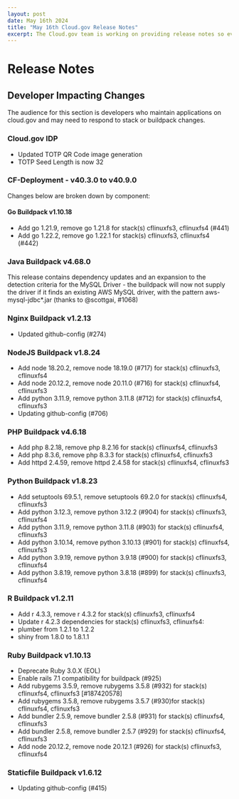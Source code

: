 ```yaml
---
layout: post
date: May 16th 2024
title: "May 16th Cloud.gov Release Notes"
excerpt: The Cloud.gov team is working on providing release notes so everyone can see new features and updates.
---
```


# Release Notes

## Developer Impacting Changes

The audience for this section is developers who maintain applications on cloud.gov and may need to respond to stack or buildpack changes.

###  Cloud.gov IDP
* Updated TOTP QR Code image generation
* TOTP Seed Length is now 32

### CF-Deployment - v40.3.0 to v40.9.0

Changes below are broken down by component:


#### Go Buildpack v1.10.18

* Add go 1.21.9, remove go 1.21.8 for stack(s) cflinuxfs3, cflinuxfs4 (#441)
* Add go 1.22.2, remove go 1.22.1 for stack(s) cflinuxfs3, cflinuxfs4 (#442)


### Java Buildpack v4.68.0

This release contains dependency updates and an expansion to the detection criteria for the MySQL Driver - the buildpack will now not supply the driver if it finds an existing AWS MySQL driver, with the pattern aws-mysql-jdbc*.jar (thanks to @scottgai, #1068)

### Nginx Buildpack v1.2.13

* Updated github-config (#274)

### NodeJS Buildpack v1.8.24

* Add node 18.20.2, remove node 18.19.0 (#717) for stack(s) cflinuxfs3, cflinuxfs4
* Add node 20.12.2, remove node 20.11.0 (#716) for stack(s) cflinuxfs4, cflinuxfs3
* Add python 3.11.9, remove python 3.11.8 (#712) for stack(s) cflinuxfs4, cflinuxfs3
* Updating github-config (#706)

### PHP Buildpack v4.6.18

* Add php 8.2.18, remove php 8.2.16 for stack(s) cflinuxfs4, cflinuxfs3
* Add php 8.3.6, remove php 8.3.3 for stack(s) cflinuxfs4, cflinuxfs3
* Add httpd 2.4.59, remove httpd 2.4.58 for stack(s) cflinuxfs4, cflinuxfs3

### Python Buildpack v1.8.23

* Add setuptools 69.5.1, remove setuptools 69.2.0 for stack(s) cflinuxfs4, cflinuxfs3
* Add python 3.12.3, remove python 3.12.2 (#904) for stack(s) cflinuxfs3, cflinuxfs4
* Add python 3.11.9, remove python 3.11.8 (#903) for stack(s) cflinuxfs4, cflinuxfs3
* Add python 3.10.14, remove python 3.10.13 (#901) for stack(s) cflinuxfs4, cflinuxfs3
* Add python 3.9.19, remove python 3.9.18 (#900) for stack(s) cflinuxfs3, cflinuxfs4
* Add python 3.8.19, remove python 3.8.18 (#899) for stack(s) cflinuxfs3, cflinuxfs4

### R Buildpack v1.2.11

* Add r 4.3.3, remove r 4.3.2 for stack(s) cflinuxfs3, cflinuxfs4
* Update r 4.2.3 dependencies for stack(s) cflinuxfs3, cflinuxfs4:
* plumber from 1.2.1 to 1.2.2
* shiny from 1.8.0 to 1.8.1.1

### Ruby Buildpack v1.10.13

* Deprecate Ruby 3.0.X (EOL)
* Enable rails 7.1 compatibility for buildpack (#925)
* Add rubygems 3.5.9, remove rubygems 3.5.8 (#932) for stack(s) cflinuxfs4, cflinuxfs3 [#187420578]
* Add rubygems 3.5.8, remove rubygems 3.5.7 (#930)for stack(s) cflinuxfs4, cflinuxfs3
* Add bundler 2.5.9, remove bundler 2.5.8 (#931) for stack(s) cflinuxfs4, cflinuxfs3
* Add bundler 2.5.8, remove bundler 2.5.7 (#929) for stack(s) cflinuxfs4, cflinuxfs3
* Add node 20.12.2, remove node 20.12.1 (#926) for stack(s) cflinuxfs3, cflinuxfs4

### Staticfile Buildpack v1.6.12
* Updating github-config (#415)
